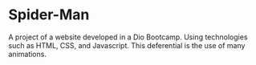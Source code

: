 # Spider-Man
A project of a website developed in a Dio Bootcamp. Using technologies such as HTML, CSS, and Javascript. This deferential is the use of many animations.
